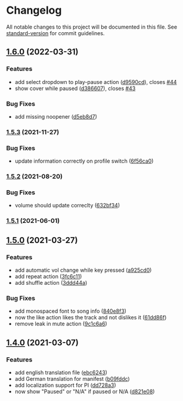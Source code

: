 # Changelog

All notable changes to this project will be documented in this file. See [standard-version](https://github.com/conventional-changelog/standard-version) for commit guidelines.

## [1.6.0](https://github.com/XeroxDev/YTMD-StreamDeck/compare/v1.5.3...v1.6.0) (2022-03-31)


### Features

* add select dropdown to play-pause action ([d9590cd](https://github.com/XeroxDev/YTMD-StreamDeck/commit/d9590cdf510d23fbcda557b7987ea2d51a89628f)), closes [#44](https://github.com/XeroxDev/YTMD-StreamDeck/issues/44)
* show cover while paused ([d386607](https://github.com/XeroxDev/YTMD-StreamDeck/commit/d3866074767d58cd55d5e26f9698c92a1b11041d)), closes [#43](https://github.com/XeroxDev/YTMD-StreamDeck/issues/43)


### Bug Fixes

* add missing noopener ([d5eb8d7](https://github.com/XeroxDev/YTMD-StreamDeck/commit/d5eb8d700e148f5a21c97b91da5efa942f1f9e22))

### [1.5.3](https://github.com/XeroxDev/YTMD-StreamDeck/compare/v1.5.2...v1.5.3) (2021-11-27)


### Bug Fixes

* update information correctly on profile switch ([6f56ca0](https://github.com/XeroxDev/YTMD-StreamDeck/commit/6f56ca0243fd1b83439cd41c397ea935da98866c))

### [1.5.2](https://github.com/XeroxDev/YTMD-StreamDeck/compare/v1.5.1...v1.5.2) (2021-08-20)


### Bug Fixes

* volume should update correclty ([632bf34](https://github.com/XeroxDev/YTMD-StreamDeck/commit/632bf342864169e3c84b7f2b20494698a7b167ec))

### [1.5.1](https://github.com/XeroxDev/YTMD-StreamDeck/compare/v1.5.0...v1.5.1) (2021-06-01)

## [1.5.0](https://github.com/XeroxDev/YTMD-StreamDeck/compare/v1.4.0...v1.5.0) (2021-03-27)


### Features

* add automatic vol change while key pressed ([a925cd0](https://github.com/XeroxDev/YTMD-StreamDeck/commit/a925cd0a5060c10dbaf7072fb455950452565a84))
* add repeat action ([3fc6c11](https://github.com/XeroxDev/YTMD-StreamDeck/commit/3fc6c11c19671d3622e0a2e57decc2db68b17bbf))
* add shuffle action ([3ddd44a](https://github.com/XeroxDev/YTMD-StreamDeck/commit/3ddd44a64adf595f1bd3e40ec16b9cde519cc074))


### Bug Fixes

* add monospaced font to song info ([840e8f3](https://github.com/XeroxDev/YTMD-StreamDeck/commit/840e8f3018a6c4b7eb59255fef5cefa3d8f5b5d9))
* now the like action likes the track and not dislikes it ([61dd86f](https://github.com/XeroxDev/YTMD-StreamDeck/commit/61dd86f09f129afbde69878601d834c1531d8a06))
* remove leak in mute action ([9c1c6a6](https://github.com/XeroxDev/YTMD-StreamDeck/commit/9c1c6a64e920bc126e3faf1ad9c0b77f597ae980))

## [1.4.0](https://github.com/XeroxDev/YTMD-StreamDeck/compare/v1.3.0...v1.4.0) (2021-03-07)


### Features

* add english translation file ([ebc6243](https://github.com/XeroxDev/YTMD-StreamDeck/commit/ebc6243007e1b45a94624591865154e24496e550))
* add German translation for manifest ([b09fddc](https://github.com/XeroxDev/YTMD-StreamDeck/commit/b09fddcc6b9bb046c99a73ad087530c575c538c0))
* add localization support for PI ([dd728a3](https://github.com/XeroxDev/YTMD-StreamDeck/commit/dd728a3c33252b41f47f0a5768ed9c5ba4348ddf))
* now show "Paused" or "N/A" if paused or N/A ([d821e08](https://github.com/XeroxDev/YTMD-StreamDeck/commit/d821e087be89ca07ddbe27a9d3fd2e4a0b2c76da))
